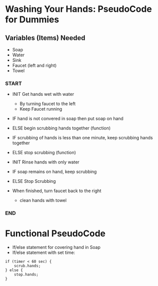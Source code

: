 # Washing Your Hands: PseudoCode for Dummies

## Variables (Items) Needed
  - Soap
  - Water
  - Sink
  - Faucet (left and right)
  - Towel
  
### START
  - INIT Get hands wet with water
    * By turning faucet to the left
    * Keep Faucet running
   
  - IF hand is not convered in soap
    then put soap on hand
  - ELSE begin scrubbing hands together (function)

  - IF scrubbing of hands is less than one minute,
    keep scrubbing hands together
  - ELSE stop scrubbing (function)
  
  - INIT Rinse hands with only water
  
   - IF soap remains on hand, keep scrubbing
   - ELSE Stop Scrubbing
    
  - When finished, turn faucet back to the right
    * clean hands with towel
### END

# Functional PseudoCode

 - If/else statement for covering hand in Soap
 - If/else statement with set time:
 
  ````  
  if (timer < 60 sec) {
      scrub.hands;
  } else {
      stop.hands; 
  } 
        
  ````
        

